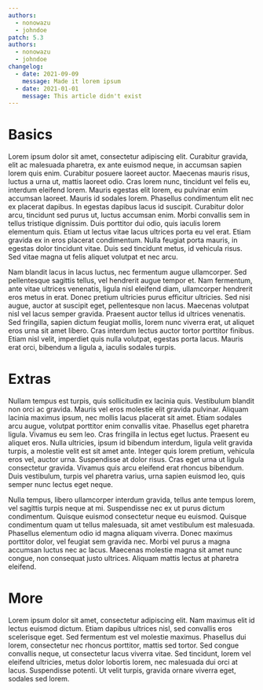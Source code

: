 ```yaml
---
authors:
  - nonowazu
  - johndoe
patch: 5.3
authors:
  - nonowazu
  - johndoe
changelog:
  - date: 2021-09-09
    message: Made it lorem ipsum
  - date: 2021-01-01
    message: This article didn't exist
---
```


# Basics

Lorem ipsum dolor sit amet, consectetur adipiscing elit. Curabitur gravida, elit ac malesuada pharetra, ex ante euismod neque, in accumsan sapien lorem quis enim. Curabitur posuere laoreet auctor. Maecenas mauris risus, luctus a urna ut, mattis laoreet odio. Cras lorem nunc, tincidunt vel felis eu, interdum eleifend lorem. Mauris egestas elit lorem, eu pulvinar enim accumsan laoreet. Mauris id sodales lorem. Phasellus condimentum elit nec ex placerat dapibus. In egestas dapibus lacus id suscipit. Curabitur dolor arcu, tincidunt sed purus ut, luctus accumsan enim. Morbi convallis sem in tellus tristique dignissim. Duis porttitor dui odio, quis iaculis lorem elementum quis. Etiam ut lectus vitae lacus ultrices porta eu vel erat. Etiam gravida ex in eros placerat condimentum. Nulla feugiat porta mauris, in egestas dolor tincidunt vitae. Duis sed tincidunt metus, id vehicula risus. Sed vitae magna ut felis aliquet volutpat et nec arcu.

Nam blandit lacus in lacus luctus, nec fermentum augue ullamcorper. Sed pellentesque sagittis tellus, vel hendrerit augue tempor et. Nam fermentum, ante vitae ultrices venenatis, ligula nisl eleifend diam, ullamcorper hendrerit eros metus in erat. Donec pretium ultricies purus efficitur ultricies. Sed nisi augue, auctor at suscipit eget, pellentesque non lacus. Maecenas volutpat nisl vel lacus semper gravida. Praesent auctor tellus id ultrices venenatis. Sed fringilla, sapien dictum feugiat mollis, lorem nunc viverra erat, ut aliquet eros urna sit amet libero. Cras interdum lectus auctor tortor porttitor finibus. Etiam nisl velit, imperdiet quis nulla volutpat, egestas porta lacus. Mauris erat orci, bibendum a ligula a, iaculis sodales turpis.

# Extras

Nullam tempus est turpis, quis sollicitudin ex lacinia quis. Vestibulum blandit non orci ac gravida. Mauris vel eros molestie elit gravida pulvinar. Aliquam lacinia maximus ipsum, nec mollis lacus placerat sit amet. Etiam sodales arcu augue, volutpat porttitor enim convallis vitae. Phasellus eget pharetra ligula. Vivamus eu sem leo. Cras fringilla in lectus eget luctus. Praesent eu aliquet eros. Nulla ultricies, ipsum id bibendum interdum, ligula velit gravida turpis, a molestie velit est sit amet ante. Integer quis lorem pretium, vehicula eros vel, auctor urna. Suspendisse at dolor risus. Cras eget urna ut ligula consectetur gravida. Vivamus quis arcu eleifend erat rhoncus bibendum. Duis vestibulum, turpis vel pharetra varius, urna sapien euismod leo, quis semper nunc lectus eget neque.

Nulla tempus, libero ullamcorper interdum gravida, tellus ante tempus lorem, vel sagittis turpis neque at mi. Suspendisse nec ex ut purus dictum condimentum. Quisque euismod consectetur neque eu euismod. Quisque condimentum quam ut tellus malesuada, sit amet vestibulum est malesuada. Phasellus elementum odio id magna aliquam viverra. Donec maximus porttitor dolor, vel feugiat sem gravida nec. Morbi vel purus a magna accumsan luctus nec ac lacus. Maecenas molestie magna sit amet nunc congue, non consequat justo ultrices. Aliquam mattis lectus at pharetra eleifend.

# More

Lorem ipsum dolor sit amet, consectetur adipiscing elit. Nam maximus elit id lectus euismod dictum. Etiam dapibus ultrices nisl, sed convallis eros scelerisque eget. Sed fermentum est vel molestie maximus. Phasellus dui lorem, consectetur nec rhoncus porttitor, mattis sed tortor. Sed congue convallis neque, ut consectetur lacus viverra vitae. Sed tincidunt, lorem vel eleifend ultricies, metus dolor lobortis lorem, nec malesuada dui orci at lacus. Suspendisse potenti. Ut velit turpis, gravida ornare viverra eget, sodales sed lorem. 
